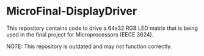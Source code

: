 # MicroFinal-DisplayDriver

This repository contains code to drive a 64x32 RGB LED matrix that is being used in the final project for Microprocessors (EECE 3624).

NOTE: This repository is outdated and may not function correctly.
